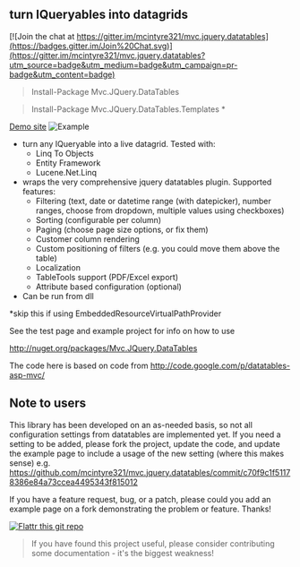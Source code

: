 ﻿turn IQueryables into datagrids
----------------------------------

[![Join the chat at https://gitter.im/mcintyre321/mvc.jquery.datatables](https://badges.gitter.im/Join%20Chat.svg)](https://gitter.im/mcintyre321/mvc.jquery.datatables?utm_source=badge&utm_medium=badge&utm_campaign=pr-badge&utm_content=badge)

> Install-Package Mvc.JQuery.DataTables

> Install-Package Mvc.JQuery.DataTables.Templates *


[Demo site](http://aspdatatables.azurewebsites.net/)
![Example](http://snag.gy/FQFdn.jpg)

 - turn any IQueryable into a live datagrid. Tested with:
   - Linq To Objects
   - Entity Framework
   - Lucene.Net.Linq
 - wraps the very comprehensive jquery datatables plugin. Supported features: 
   - Filtering (text, date or datetime range (with datepicker), number ranges, choose from dropdown, multiple values using checkboxes)
   - Sorting (configurable per column)
   - Paging (choose page size options, or fix them)
   - Customer column rendering 
   - Custom positioning of filters (e.g. you could move them above the table)
   - Localization
   - TableTools support (PDF/Excel export)
   - Attribute based configuration (optional)   
 - Can be run from dll 
 
*skip this if using EmbeddedResourceVirtualPathProvider


See the test page and example project for info on how to use

http://nuget.org/packages/Mvc.JQuery.DataTables

The code here is based on code from http://code.google.com/p/datatables-asp-mvc/

Note to users
-------------

This library has been developed on an as-needed basis, so not all configuration settings from datatables are implemented yet. If you need a setting to be added, please fork the project, update the code, and update the example page to include a usage of the new setting (where this makes sense) e.g. https://github.com/mcintyre321/mvc.jquery.datatables/commit/c70f9c1f51178386e84a73ccea4495343f815012

If you have a feature request, bug, or a patch, please could you add an example page on a fork demonstrating the problem or feature. Thanks!

[![Flattr this git repo](http://api.flattr.com/button/flattr-badge-large.png)](https://flattr.com/submit/auto?user_id=mcintyre321&url=https://github.com/mcintyre321/mvc.jquery.datatables&title=Mvc.JQuery.DataTables&language=&tags=github&category=software)

> If you have found this project useful, please consider contributing some documentation - it's the biggest weakness!
